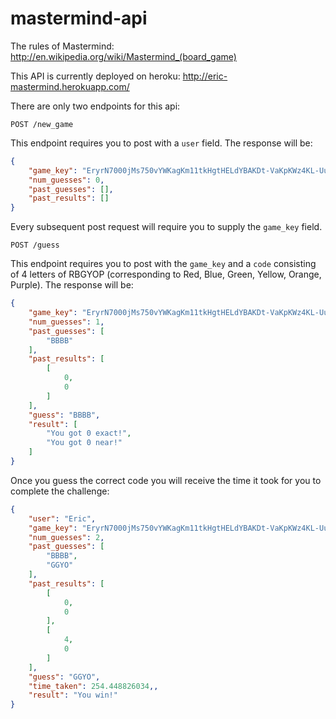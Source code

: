 mastermind-api
==============
The rules of Mastermind: http://en.wikipedia.org/wiki/Mastermind_(board_game)
 

This API is currently deployed on heroku: http://eric-mastermind.herokuapp.com/

There are only two endpoints for this api:

`POST /new_game`

This endpoint requires you to post with a `user` field. The response will be:
```json
{
    "game_key": "EryrN7000jMs750vYWKagKm11tkHgtHELdYBAKDt-VaKpKWz4KL-Uu7r0X8HQRWpDvw",
    "num_guesses": 0,
    "past_guesses": [],
    "past_results": []
}
```
Every subsequent post request will require you to supply the `game_key` field.

`POST /guess`

This endpoint requires you to post with the `game_key` and a `code` consisting of 4 letters of RBGYOP (corresponding to Red, Blue, Green, Yellow, Orange, Purple). The response will be:
```json
{
    "game_key": "EryrN7000jMs750vYWKagKm11tkHgtHELdYBAKDt-VaKpKWz4KL-Uu7r0X8HQRWpDvw",
    "num_guesses": 1,
    "past_guesses": [
        "BBBB"
    ],
    "past_results": [
        [
            0,
            0
        ]
    ],
    "guess": "BBBB",
    "result": [
        "You got 0 exact!",
        "You got 0 near!"
    ]
}
```

Once you guess the correct code you will receive the time it took for you to complete the challenge:
```json
{
    "user": "Eric",
    "game_key": "EryrN7000jMs750vYWKagKm11tkHgtHELdYBAKDt-VaKpKWz4KL-Uu7r0X8HQRWpDvw",
    "num_guesses": 2,
    "past_guesses": [
        "BBBB",
        "GGYO"
    ],
    "past_results": [
        [
            0,
            0
        ],
        [
            4,
            0
        ]
    ],
    "guess": "GGYO",
    "time_taken": 254.448826034,,
    "result": "You win!"
}
```
